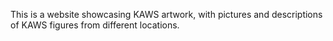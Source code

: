 This is a website showcasing KAWS artwork, with pictures and descriptions of KAWS figures from different locations.

